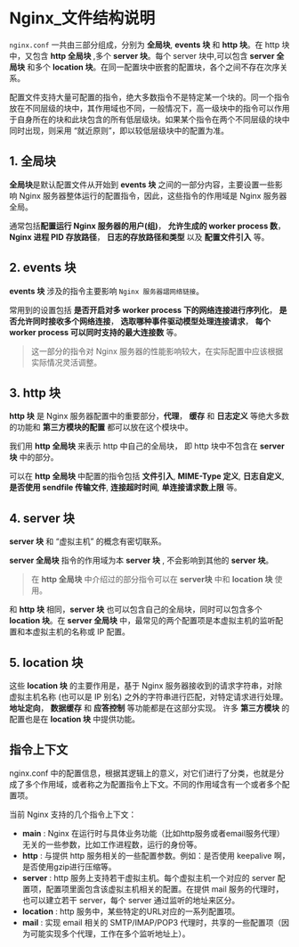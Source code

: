 # Nginx_文件结构说明

`nginx.conf` 一共由三部分组成，分别为 **全局块**, **events 块** 和 **http 块**。在 http 块中，又包含 **http 全局块** ,多个 **server 块**。每个 server 块中,可以包含 **server 全局块** 和多个 **location 块**。在同一配置块中嵌套的配置块，各个之间不存在次序关系。

配置文件支持大量可配置的指令，绝大多数指令不是特定某一个块的。同一个指令放在不同层级的块中，其作用域也不同，一般情况下，高一级块中的指令可以作用于自身所在的块和此块包含的所有低层级块。如果某个指令在两个不同层级的块中同时出现，则采用 “就近原则”，即以较低层级块中的配置为准。

## 1. 全局块

**全局块**是默认配置文件从开始到 **events 块** 之间的一部分内容，主要设置一些影响 Nginx 服务器整体运行的配置指令，因此，这些指令的作用域是 Nginx 服务器全局。

通常包括**配置运行 Nginx 服务器的用户(组)**， **允许生成的 worker process 数**， **Nginx 进程 PID 存放路径**， **日志的存放路径和类型** 以及 **配置文件引入** 等。

## 2. events 块

**events 块** 涉及的指令主要影响 `Nginx 服务器謵网络链接`。

常用到的设置包括 **是否开启对多 worker process 下的网络连接进行序列化**， **是否允许同时接收多个网络连接**， **选取哪种事件驱动模型处理连接请求**， **每个 worker process 可以同时支持的最大连接数** 等。

> 这一部分的指令对 Nginx 服务器的性能影响较大，在实际配置中应该根据实际情况灵活调整。

## 3. http 块

**http 块** 是 Nginx 服务器配置中的重要部分，**代理**， **缓存** 和 **日志定义** 等绝大多数的功能和 **第三方模块的配置** 都可以放在这个模块中。

我们用 **http 全局块** 来表示 http 中自己的全局块， 即 http 块中不包含在 **server 块** 中的部分。

可以在 **http 全局块** 中配置的指令包括 **文件引入**, **MIME-Type 定义**, **日志自定义**, **是否使用 sendfile 传输文件**, **连接超时时间**, **单连接请求数上限** 等。

## 4. server 块

**server 块** 和 “虚拟主机” 的概念有密切联系。

**server 全局块** 指令的作用域为本 **server 块** , 不会影响到其他的 **server 块**。

> 在 **http 全局块** 中介绍过的部分指令可以在 **server块** 中和 **location 块** 使用。

和 **http 块** 相同，**server 块** 也可以包含自己的全局块，同时可以包含多个 **location 块**。在 **server 全局块** 中，最常见的两个配置项是本虚拟主机的监听配置和本虚拟主机的名称或 IP 配置。

## 5. location 块

这些 **location 块** 的主要作用是，基于 Nginx 服务器接收到的请求字符串，对除虚拟主机名称 (也可以是 IP 别名) 之外的字符串进行匹配，对特定请求进行处理。**地址定向**， **数据缓存** 和 **应答控制** 等功能都是在这部分实现。 许多 **第三方模块** 的配置也是在 **location 块** 中提供功能。

## 指令上下文

nginx.conf 中的配置信息，根据其逻辑上的意义，对它们进行了分类，也就是分成了多个作用域，或者称之为配置指令上下文。不同的作用域含有一个或者多个配置项。

当前 Nginx 支持的几个指令上下文：

- **main** : Nginx 在运行时与具体业务功能（比如http服务或者email服务代理）无关的一些参数，比如工作进程数，运行的身份等。
- **http** : 与提供 http 服务相关的一些配置参数。例如：是否使用 keepalive 啊，是否使用gzip进行压缩等。
- **server** : http 服务上支持若干虚拟主机。每个虚拟主机一个对应的 server 配置项，配置项里面包含该虚拟主机相关的配置。在提供 mail 服务的代理时，也可以建立若干 server，每个 server 通过监听的地址来区分。
- **location** : http 服务中，某些特定的URL对应的一系列配置项。
- **mail** : 实现 email 相关的 SMTP/IMAP/POP3 代理时，共享的一些配置项（因为可能实现多个代理，工作在多个监听地址上）。